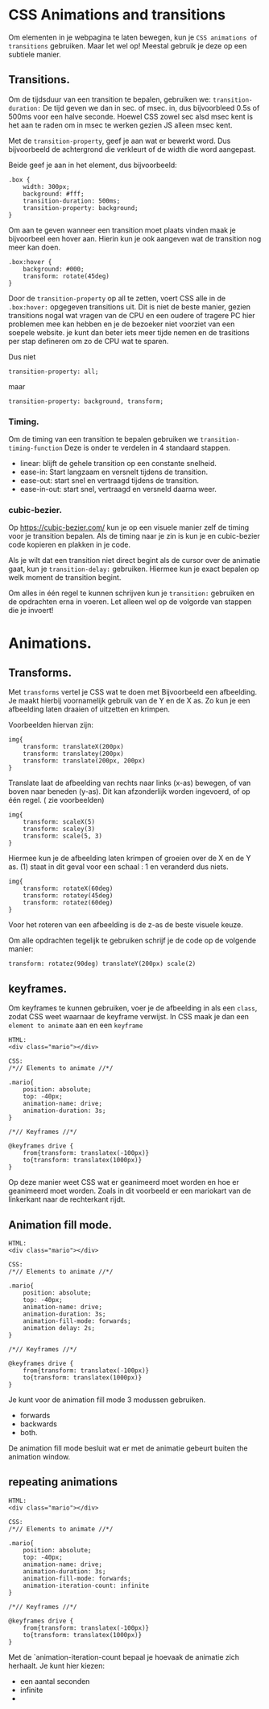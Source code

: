 # CSS Animations and transitions

Om elementen in je webpagina te laten bewegen, kun je `CSS animations of transitions` gebruiken. Maar let wel op! Meestal gebruik je deze op een subtiele manier.

## Transitions.

Om de tijdsduur van een transition te bepalen, gebruiken we: `transition-duration:` De tijd geven we dan in sec. of msec. in, dus bijvoorbleed 0.5s of 500ms voor een halve seconde. Hoewel CSS zowel sec alsd msec kent is het aan te raden om in msec te werken gezien JS alleen msec kent.

Met de `transition-property`, geef je aan wat er bewerkt word. Dus bijvoorbeeld de achtergrond die verkleurt of de width die word aangepast.

Beide geef je aan in het element, dus bijvoorbeeld:

```
.box {
    width: 300px;
    background: #fff;
    transition-duration: 500ms;
    transition-property: background;
}
```

Om aan te geven wanneer een transition moet plaats vinden maak je bijvoorbeel een hover aan. Hierin kun je ook aangeven wat de transition nog meer kan doen.

```
.box:hover {
    background: #000;
    transform: rotate(45deg)
}
```

Door de `transition-property` op all te zetten, voert CSS alle in de `.box:hover:` opgegeven transitions uit. Dit is niet de beste manier, gezien transitions nogal wat vragen van de CPU en een oudere of tragere PC hier problemen mee kan hebben en je de bezoeker niet voorziet van een soepele website. je kunt dan beter iets meer tijde nemen en de trasitions per stap defineren om zo de CPU wat te sparen.

Dus niet

```
transition-property: all;
```

maar

```
transition-property: background, transform;
```

### Timing.

Om de timing van een transition te bepalen gebruiken we `transition-timing-function`
Deze is onder te verdelen in 4 standaard stappen.

- linear: blijft de gehele transition op een constante snelheid.
- ease-in: Start langzaam en versnelt tijdens de transition.
- ease-out: start snel en vertraagd tijdens de transition.
- ease-in-out: start snel, vertraagd en versneld daarna weer.

### cubic-bezier.

Op https://cubic-bezier.com/ kun je op een visuele manier zelf de timing voor je transition bepalen. Als de timing naar je zin is kun je en cubic-bezier code kopieren en plakken in je code.

Als je wilt dat een transition niet direct begint als de cursor over de animatie gaat, kun je `transition-delay:` gebruiken. Hiermee kun je exact bepalen op welk moment de transition begint.

Om alles in één regel te kunnen schrijven kun je `transition:` gebruiken en de opdrachten erna in voeren. Let alleen wel op de volgorde van stappen die je invoert!

# Animations.

## Transforms.

Met `transforms` vertel je CSS wat te doen met Bijvoorbeeld een afbeelding. Je maakt hierbij voornamelijk gebruik van de Y en de X as. Zo kun je een afbeelding laten draaien of uitzetten en krimpen.

Voorbeelden hiervan zijn:

```
img{
    transform: translateX(200px)
    transform: translatey(200px)
    transform: translate(200px, 200px)
}
```

Translate laat de afbeelding van rechts naar links (x-as) bewegen, of van boven naar beneden (y-as). Dit kan afzonderlijk worden ingevoerd, of op één regel. ( zie voorbeelden)

```
img{
    transform: scaleX(5)
    transform: scaley(3)
    transform: scale(5, 3)
}
```

Hiermee kun je de afbeelding laten krimpen of groeien over de X en de Y as. (1) staat in dit geval voor een schaal : 1 en veranderd dus niets.

```
img{
    transform: rotateX(60deg)
    transform: rotatey(45deg)
    transform: rotatez(60deg)
}
```

Voor het roteren van een afbeelding is de z-as de beste visuele keuze.

Om alle opdrachten tegelijk te gebruiken schrijf je de code op de volgende manier:

```
transform: rotatez(90deg) translateY(200px) scale(2)
```

## keyframes.

Om keyframes te kunnen gebruiken, voer je de afbeelding in als een `class`, zodat CSS weet waarnaar de keyframe verwijst.
In CSS maak je dan een `element to animate` aan en een `keyframe`

```
HTML:
<div class="mario"></div>

CSS:
/*// Elements to animate //*/

.mario{
    position: absolute;
    top: -40px;
    animation-name: drive;
    animation-duration: 3s;
}

/*// Keyframes //*/

@keyframes drive {
    from{transform: translatex(-100px)}
    to{transform: translatex(1000px)}
}
```

Op deze manier weet CSS wat er geanimeerd moet worden en hoe er geanimeerd moet worden. Zoals in dit voorbeeld er een mariokart van de linkerkant naar de rechterkant rijdt.

## Animation fill mode.

```
HTML:
<div class="mario"></div>

CSS:
/*// Elements to animate //*/

.mario{
    position: absolute;
    top: -40px;
    animation-name: drive;
    animation-duration: 3s;
    animation-fill-mode: forwards;
    animation delay: 2s;
}

/*// Keyframes //*/

@keyframes drive {
    from{transform: translatex(-100px)}
    to{transform: translatex(1000px)}
}
```

Je kunt voor de animation fill mode 3 modussen gebruiken.

- forwards
- backwards
- both.

De animation fill mode besluit wat er met de animatie gebeurt buiten the animation window.

## repeating animations

```
HTML:
<div class="mario"></div>

CSS:
/*// Elements to animate //*/

.mario{
    position: absolute;
    top: -40px;
    animation-name: drive;
    animation-duration: 3s;
    animation-fill-mode: forwards;
    animation-iteration-count: infinite
}

/*// Keyframes //*/

@keyframes drive {
    from{transform: translatex(-100px)}
    to{transform: translatex(1000px)}
}
```

Met de `animation-iteration-count bepaal je hoevaak de animatie zich herhaalt. Je kunt hier kiezen:

- een aantal seconden
- infinite
-
